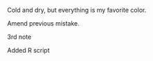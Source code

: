 Cold and dry, but everything is my favorite color.

Amend previous mistake. 

3rd  note

Added R script